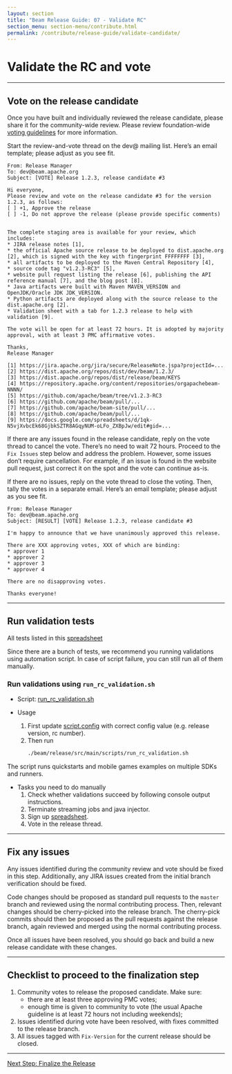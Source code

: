 ```yaml
---
layout: section
title: "Beam Release Guide: 07 - Validate RC"
section_menu: section-menu/contribute.html
permalink: /contribute/release-guide/validate-candidate/
---
```

<!--
Licensed under the Apache License, Version 2.0 (the "License");
you may not use this file except in compliance with the License.
You may obtain a copy of the License at

http://www.apache.org/licenses/LICENSE-2.0

Unless required by applicable law or agreed to in writing, software
distributed under the License is distributed on an "AS IS" BASIS,
WITHOUT WARRANTIES OR CONDITIONS OF ANY KIND, either express or implied.
See the License for the specific language governing permissions and
limitations under the License.
-->

# Validate the RC and vote

*****

## Vote on the release candidate

Once you have built and individually reviewed the release candidate, please share it for the community-wide review.
Please review foundation-wide [voting guidelines](http://www.apache.org/foundation/voting.html) for more information.

Start the review-and-vote thread on the dev@ mailing list. Here’s an email template; please adjust as you see fit.

```
From: Release Manager
To: dev@beam.apache.org
Subject: [VOTE] Release 1.2.3, release candidate #3

Hi everyone,
Please review and vote on the release candidate #3 for the version 1.2.3, as follows:
[ ] +1, Approve the release
[ ] -1, Do not approve the release (please provide specific comments)


The complete staging area is available for your review, which includes:
* JIRA release notes [1],
* the official Apache source release to be deployed to dist.apache.org [2], which is signed with the key with fingerprint FFFFFFFF [3],
* all artifacts to be deployed to the Maven Central Repository [4],
* source code tag "v1.2.3-RC3" [5],
* website pull request listing the release [6], publishing the API reference manual [7], and the blog post [8].
* Java artifacts were built with Maven MAVEN_VERSION and OpenJDK/Oracle JDK JDK_VERSION.
* Python artifacts are deployed along with the source release to the dist.apache.org [2].
* Validation sheet with a tab for 1.2.3 release to help with validation [9].

The vote will be open for at least 72 hours. It is adopted by majority approval, with at least 3 PMC affirmative votes.

Thanks,
Release Manager

[1] https://jira.apache.org/jira/secure/ReleaseNote.jspa?projectId=...
[2] https://dist.apache.org/repos/dist/dev/beam/1.2.3/
[3] https://dist.apache.org/repos/dist/release/beam/KEYS
[4] https://repository.apache.org/content/repositories/orgapachebeam-NNNN/
[5] https://github.com/apache/beam/tree/v1.2.3-RC3
[6] https://github.com/apache/beam/pull/...
[7] https://github.com/apache/beam-site/pull/...
[8] https://github.com/apache/beam/pull/...
[9] https://docs.google.com/spreadsheets/d/1qk-N5vjXvbcEk68GjbkSZTR8AGqyNUM-oLFo_ZXBpJw/edit#gid=...
```

If there are any issues found in the release candidate, reply on the vote thread to cancel the vote.
There’s no need to wait 72 hours. Proceed to the `Fix Issues` step below and address the problem. However, some issues don’t require cancellation.
For example, if an issue is found in the website pull request, just correct it on the spot and the vote can continue as-is.

If there are no issues, reply on the vote thread to close the voting. Then, tally the votes in a separate email.
Here’s an email template; please adjust as you see fit.

```
From: Release Manager
To: dev@beam.apache.org
Subject: [RESULT] [VOTE] Release 1.2.3, release candidate #3

I'm happy to announce that we have unanimously approved this release.

There are XXX approving votes, XXX of which are binding:
* approver 1
* approver 2
* approver 3
* approver 4

There are no disapproving votes.

Thanks everyone!
```


*****


## Run validation tests

All tests listed in this [spreadsheet](https://s.apache.org/beam-release-validation)

Since there are a bunch of tests, we recommend you running validations using automation script.
In case of script failure, you can still run all of them manually.

### Run validations using `run_rc_validation.sh`

* Script: [run_rc_validation.sh](https://github.com/apache/beam/blob/master/release/src/main/scripts/run_rc_validation.sh)

* Usage
  1. First update [script.config](https://github.com/apache/beam/blob/master/release/src/main/scripts/script.config) with correct config value (e.g. release version, rc number).
  1. Then run
     ```sh
     ./beam/release/src/main/scripts/run_rc_validation.sh
     ```

The script runs quickstarts and mobile games examples on multiple SDKs and runners.

* Tasks you need to do manually
  1. Check whether validations succeed by following console output instructions.
  1. Terminate streaming jobs and java injector.
  1. Sign up [spreadsheet](https://s.apache.org/beam-release-validation).
  1. Vote in the release thread.


*****

## Fix any issues

Any issues identified during the community review and vote should be fixed in this step. Additionally, any JIRA issues created from the initial branch verification should be fixed.

Code changes should be proposed as standard pull requests to the `master` branch and reviewed using the normal contributing process. Then, relevant changes should be cherry-picked into the release branch. The cherry-pick commits should then be proposed as the pull requests against the release branch, again reviewed and merged using the normal contributing process.

Once all issues have been resolved, you should go back and build a new release candidate with these changes.


*****
 
## Checklist to proceed to the finalization step

1. Community votes to release the proposed candidate. Make sure:
   * there are at least three approving PMC votes;
   * enough time is given to community to vote (the usual Apache guideline is at least 72 hours not including weekends);
1. Issues identified during vote have been resolved, with fixes committed to the release branch.
1. All issues tagged with `Fix-Version` for the current release should be closed.

*****
<a class="button button--primary" href="{{'/contribute/release-guide/finalize/'|prepend:site.baseurl}}">Next Step: Finalize the Release</a>
